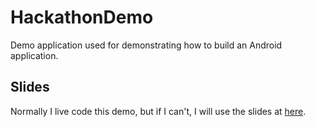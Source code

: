 # HackathonDemo
Demo application used for demonstrating how to build an Android application.

## Slides

Normally I live code this demo, but if I can't, I will use the slides at [here](intro_to_android/intro_to_android.pdf).

